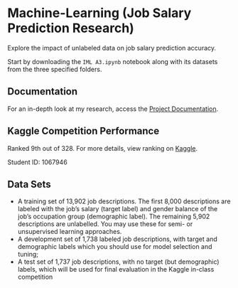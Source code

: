 # Machine-Learning (Job Salary Prediction Research)

Explore the impact of unlabeled data on job salary prediction accuracy. 

Start by downloading the `IML A3.ipynb` notebook along with its datasets from the three specified folders.

## Documentation

For an in-depth look at my research, access the [Project Documentation](ML_Reprt_git.pdf).

## Kaggle Competition Performance

Ranked 9th out of 328. For more details, view ranking on [Kaggle](https://www.kaggle.com/competitions/comp90049-2023-s1/leaderboard?tab=public).

Student ID: 1067946

## Data Sets

- A training set of 13,902 job descriptions. The first 8,000 descriptions are labeled with the job’s salary (target label) and gender balance of the job’s occupation group (demographic label). The remaining 5,902 descriptions are unlabelled. You may use these for semi- or unsupervised learning approaches.
- A development set of 1,738 labeled job descriptions, with target and demographic labels which you should use for model selection and tuning;
- A test set of 1,737 job descriptions, with no target (but demographic) labels, which will be used for final evaluation in the Kaggle in-class competition
